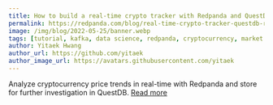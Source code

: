```yaml
---
title: How to build a real-time crypto tracker with Redpanda and QuestDB
permalink: https://redpanda.com/blog/real-time-crypto-tracker-questdb-redpanda/
image: /img/blog/2022-05-25/banner.webp
tags: [tutorial, kafka, data science, redpanda, cryptocurrency, market data]
author: Yitaek Hwang
author_url: https://github.com/yitaek
author_image_url: https://avatars.githubusercontent.com/yitaek
---
```


Analyze cryptocurrency price trends in real-time with Redpanda and store for further investigation in QuestDB. [Read more](https://redpanda.com/blog/real-time-crypto-tracker-questdb-redpanda/)
